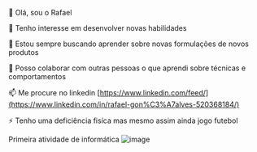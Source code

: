 👋 Olá, sou o Rafael

👀 Tenho interesse em desenvolver novas habilidades

🌱 Estou sempre buscando aprender sobre novas formulações de novos produtos

💞️ Posso colaborar com outras pessoas o que aprendi sobre técnicas e comportamentos

📫 Me procure no linkedin [https://www.linkedin.com/feed/](https://www.linkedin.com/in/rafael-gon%C3%A7alves-520368184/)

⚡ Tenho uma deficiência fisíca mas mesmo assim ainda jogo futebol

Primeira atividade de informática
![image](https://github.com/user-attachments/assets/d31f372c-d81c-412c-80a7-4bf263530719)
